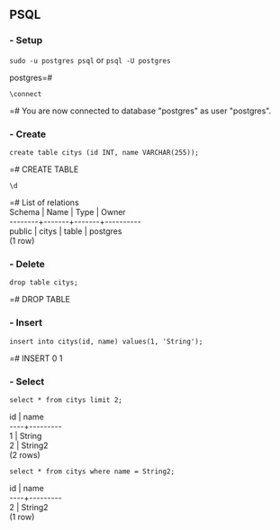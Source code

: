 ## PSQL

### - Setup

`sudo -u postgres psql` or `psql -U postgres`

postgres=#

`\connect`

=# You are now connected to database "postgres" as user "postgres".

### - Create

`create table citys (id INT, name VARCHAR(255));`

=# CREATE TABLE

`\d`

=# List of relations  
Schema | Name  | Type  |  Owner  
--------+-------+-------+----------  
 public | citys | table | postgres  
(1 row)

### - Delete

`drop table citys;`

=# DROP TABLE

### - Insert

`insert into citys(id, name) values(1, 'String');`

=# INSERT 0 1

### - Select

`select * from citys limit 2;`

 id |  name   
----+---------  
  1 | String  
  2 | String2  
(2 rows)

`select * from citys where name = String2;`

 id |  name   
----+---------  
  2 | String2  
(1 row)
